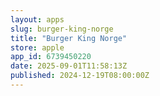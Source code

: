 ```yaml
---
layout: apps
slug: burger-king-norge
title: "Burger King Norge"
store: apple
app_id: 6739450220
date: 2025-09-01T11:58:13Z
published: 2024-12-19T08:00:00Z
---
```

